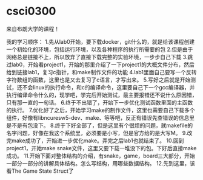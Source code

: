 # csci0300
来自布朗大学的课程！

我的学习顺序：
1.先从lab0开始，要下载docker，git什么的，就是给该课程创建一个初始化的环境，包括运行环境，以及各种程序的执行所需要的包
2.但是由于网络总是链接不上，所以放弃了直接下载完整的实验环境，一步步自己下载
3.跳过lab0，开始看project1，开始的那里介绍了一下project1的大概文件分布，然后给到链接lab1，复习c指针，和make制作文件的功能
4.lab1里面自己要写一个反转字符数组的函数，这里也是又去复习了c语言，才写出来。
5.写好之后就是开始测试，还不会linux的执行命令，和c的编译命令，这里要自己下一个gcc编译器，并执行编译命令什么的，现学吧，学完后开始测试，最主要报错还不说什么原因错，只有那一直的一句话。
6.终于不出错了，开始下一步优化测试函数里面的主函数的执行。
7.优化好了之后，开始学习make的制作文件，这里也需要自己下载多个组件，好像有libncuresw5-dev、make、等等吧，反正有错误先查错误的信息里是不是有包没下。
8.终于下好全部了，但是这里有个很烦的问题，就makefile的名字问题，好像在我这个系统里，必须要是小写，但是官方给的是大写M。
9.改完make成功了，开始进一步优化make。弄完之后lab1也就结束了。
10.回到project1，开始make snake文件，这里又要下载一堆没下的包。下好后直接make成功。
11.开始下面对整体结构的介绍，有snake，game，board三大部分，开始一部分一部分的讲解具体结构。怎么写结构，用哪些数据结构。
12.先到这里，该看The Game State Struct了
